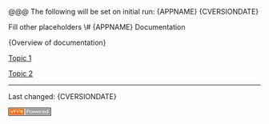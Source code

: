 @@@ 
The following will be set on initial run:
{APPNAME}
{CVERSIONDATE}

Fill other placeholders
\\\# {APPNAME} Documentation

{Overview of documentation}

[Topic 1](topic1.md)

[Topic 2](topic2.md)

----
Last changed: {CVERSIONDATE}

![powered by VFPX](./images/vfpxpoweredby_alternative.gif "powered by VFPX")